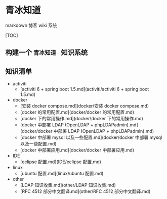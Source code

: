 # 青冰知道

markdown 博客 wiki 系统

[TOC]

## 构建一个 `青冰知道 ` 知识系统

## 知识清单

+ activiti
  + [activiti 6 + spring boot 1.5.md](activiti/activiti 6 + spring boot 1.5.md) 
+ docker
  + [安装 docker compose.md](docker/安装 docker compose.md) 
  + [docker 的常用配置.md](docker/docker 的常用配置.md) 
  + [docker 下的常用操作.md](docker\docker 下的常用操作.md) 
  + [docker 中部署 LDAP (OpenLDAP + phpLDAPadmin).md](docker/docker 中部署 LDAP (OpenLDAP + phpLDAPadmin).md)
  + [docker 中部署 mysql 以及一些配置.md](docker/docker 中部署 mysql 以及一些配置.md) 
  + [docker 中部署应用.md](docker/docker 中部署应用.md) 
+ IDE
  +  [eclipse 配置.md](IDE/eclipse 配置.md) 
+ linux
  +   [ubuntu 配置.md](linux/ubuntu 配置.md) 
+ other
  +  [LDAP 知识收集.md](other/LDAP 知识收集.md)  
  +  [RFC 4512 部分中文翻译.md](other/RFC 4512 部分中文翻译.md) 